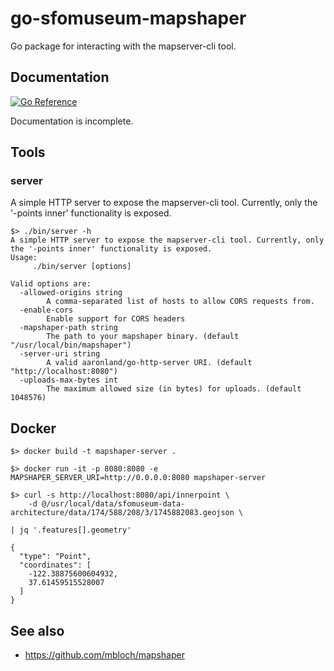 # go-sfomuseum-mapshaper

Go package for interacting with the mapserver-cli tool.

## Documentation

[![Go Reference](https://pkg.go.dev/badge/github.com/sfomuseum/go-sfomuseum-mapshaper.svg)](https://pkg.go.dev/github.com/sfomuseum/go-sfomuseum-mapshaper)

Documentation is incomplete.

## Tools

### server

A simple HTTP server to expose the mapserver-cli tool. Currently, only the '-points inner' functionality is exposed.

```
$> ./bin/server -h
A simple HTTP server to expose the mapserver-cli tool. Currently, only the '-points inner' functionality is exposed.
Usage:
	 ./bin/server [options]

Valid options are:
  -allowed-origins string
    	A comma-separated list of hosts to allow CORS requests from.
  -enable-cors
    	Enable support for CORS headers
  -mapshaper-path string
    	The path to your mapshaper binary. (default "/usr/local/bin/mapshaper")
  -server-uri string
    	A valid aaronland/go-http-server URI. (default "http://localhost:8080")
  -uploads-max-bytes int
    	The maximum allowed size (in bytes) for uploads. (default 1048576)
```

## Docker

```
$> docker build -t mapshaper-server .

$> docker run -it -p 8080:8080 -e MAPSHAPER_SERVER_URI=http://0.0.0.0:8080 mapshaper-server

$> curl -s http://localhost:8080/api/innerpoint \
	-d @/usr/local/data/sfomuseum-data-architecture/data/174/588/208/3/1745882083.geojson \

| jq '.features[].geometry'

{
  "type": "Point",
  "coordinates": [
    -122.38875600604932,
    37.61459515528007
  ]
}
```

## See also

* https://github.com/mbloch/mapshaper